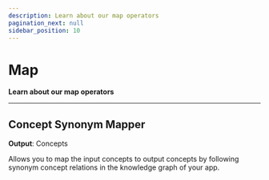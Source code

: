 ```yaml
---
description: Learn about our map operators
pagination_next: null
sidebar_position: 10
---
```


# Map

**Learn about our map operators**
<hr />

## Concept Synonym Mapper 

**Output**: Concepts

Allows you to map the input concepts to output concepts by following synonym concept relations in the knowledge graph of your app. 

